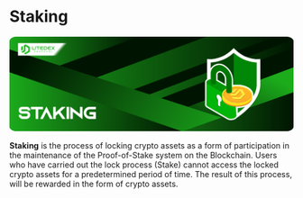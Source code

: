 # Staking

![](<../../.gitbook/assets/3. STAKING.svg>)

**Staking** is the process of locking crypto assets as a form of participation in the maintenance of the Proof-of-Stake system on the Blockchain. Users who have carried out the lock process (Stake) cannot access the locked crypto assets for a predetermined period of time. The result of this process, will be rewarded in the form of crypto assets.
